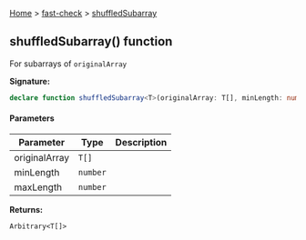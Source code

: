[Home](/) &gt; [fast-check](../fast-check.md) &gt; [shuffledSubarray](shuffledSubarray_2.md)

## shuffledSubarray() function

For subarrays of `originalArray`

<b>Signature:</b>

```typescript
declare function shuffledSubarray<T>(originalArray: T[], minLength: number, maxLength: number): Arbitrary<T[]>;
```

#### Parameters

|  Parameter | Type | Description |
|  --- | --- | --- |
|  originalArray | <code>T[]</code> |  |
|  minLength | <code>number</code> |  |
|  maxLength | <code>number</code> |  |

<b>Returns:</b>

`Arbitrary<T[]>`

